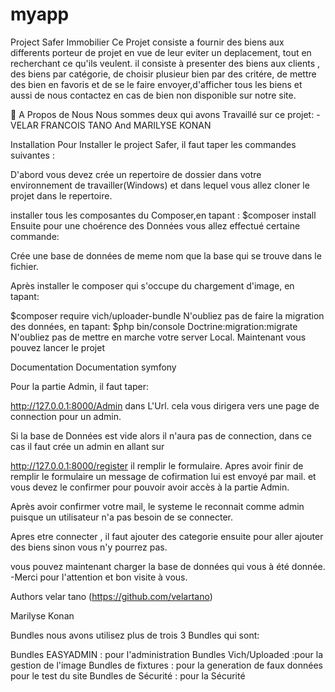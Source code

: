 # myapp
Project Safer Immobilier
Ce Projet consiste a fournir des biens aux differents porteur de projet en vue de leur eviter un deplacement, tout en recherchant ce qu'ils veulent. il consiste à presenter des biens aux clients , des biens par catégorie, de choisir plusieur bien par des critére, de mettre des bien en favoris et de se le faire envoyer,d'afficher tous les biens et aussi de nous contactez en cas de bien non disponible sur notre site.

🚀 A Propos de Nous
Nous sommes deux qui avons Travaillé sur ce projet: -VELAR FRANCOIS TANO And MARILYSE KONAN

Installation
Pour Installer le project Safer, il faut taper les commandes suivantes :

D'abord vous devez crée un repertoire de dossier dans votre environnement de travailler(Windows) et dans lequel vous allez cloner le projet dans le repertoire.

installer tous les composantes du Composer,en tapant :
 $composer install
Ensuite pour une choérence des Données vous allez effectué certaine commande:

Crée une base de données de meme nom que la base qui se trouve dans le fichier.

Après installer le composer qui s'occupe du chargement d'image, en tapant:

$composer require vich/uploader-bundle
N'oubliez pas de faire la migration des données, en tapant:
 $php bin/console Doctrine:migration:migrate
N'oubliez pas de mettre en marche votre server Local.
Maintenant vous pouvez lancer le projet

Documentation
Documentation symfony

Pour la partie Admin, il faut taper:

http://127.0.0.1:8000/Admin dans L'Url. cela vous dirigera vers une page de connection pour un admin.

Si la base de Données est vide alors il n'aura pas de connection, dans ce cas il faut crée un admin en allant sur

http://127.0.0.1:8000/register il remplir le formulaire. Apres avoir finir de remplir le formulaire un message de cofirmation lui est envoyé par mail. et vous devez le confirmer pour pouvoir avoir accès à la partie Admin.

Après avoir confirmer votre mail, le systeme le reconnait comme admin puisque un utilisateur n'a pas besoin de se connecter.

Apres etre connecter , il faut ajouter des categorie ensuite pour aller ajouter des biens sinon vous n'y pourrez pas.

vous pouvez maintenant charger la base de données qui vous à été donnée.
-Merci pour l'attention et bon visite à vous.

Authors
velar tano (https://github.com/velartano)

Marilyse Konan

Bundles
nous avons utilisez plus de trois 3 Bundles qui sont:

Bundles EASYADMIN : pour l'administration
Bundles Vich/Uploaded :pour la gestion de l'image
Bundles de fixtures : pour la generation de faux données pour le test du site
Bundles de Sécurité : pour la Sécurité
